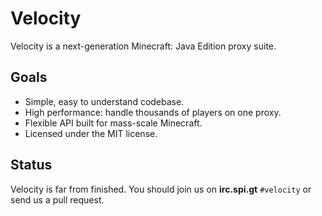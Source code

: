 # Velocity

Velocity is a next-generation Minecraft: Java Edition proxy suite.

## Goals

* Simple, easy to understand codebase.
* High performance: handle thousands of players on one proxy.
* Flexible API built for mass-scale Minecraft.
* Licensed under the MIT license.

## Status

Velocity is far from finished. You should join us on **irc.spi.gt** `#velocity`
or send us a pull request.